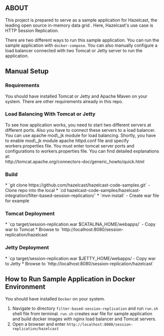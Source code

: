 <h2>ABOUT</h2>
This project is prepared to serve as a sample application for Hazelcast, the leading open source in-memory data grid . Here, Hazelcast's use case is HTTP Session Replication. 

There are two different ways to run this sample application. You can run the sample application with `docker-compose`. You can also manually configure a load balancer connected with two Tomcat or Jetty server to run the application.

<h2>Manual Setup</h2>

<h3>Requirements</h3>
You should have installed Tomcat or Jetty and Apache Maven on your system. There are other requirements already in this repo.

<h3>Load Balancing With Tomcat or Jetty</h3>
To see how application works, you need to start two different servers at different ports. Also you have to connect these servers to a load balancer. You can use apache mod\_jk module for load balancing. Shortly, you have to enable mod\_jk module apache httpd.conf file and specify workers.properties file. You must enter tomcat server ports and configurations to workers.properties file.
You can find detailed explanations at:
</br>
http://tomcat.apache.org/connectors-doc/generic_howto/quick.html

<h3>Build</h3>
* `git clone https://github.com/hazelcast/hazelcast-code-samples.git` - Clone repo into the local
* `cd hazelcast-code-samples/hazelcast-integration/filter-based-session-replication/`
* `mvn install` - Create war file for example

<h3>Tomcat Deployment</h3>
* `cp target/session-replication.war $CATALINA_HOME/webapps/` - Copy war to Tomcat
* Browse to `http://localhost:8080/session-replication/hazelcast

<h3>Jetty Deployment</h3>
* `cp target/session-replication.war $JETTY_HOME/webapps/ - Copy war to Jetty
* Browse to `http://localhost:8080/session-replication/hazelcast`

<h2>How to Run Sample Application in Docker Environment</h2>

You should have installed `Docker` on your system.

1.  Navigate to directory `filter-based-session-replication`  and run `run.sh` shell file from terminal.
`run.sh` creates war file for sample application and build docker images with nginx load balancer and Tomcat servers.  
2. Open a browser and enter `http://localhost:8080/session-replication/hazelcast`


